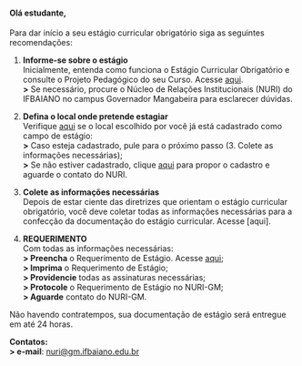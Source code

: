 #### Olá estudante,  
Para dar início a seu estágio curricular obrigatório siga as seguintes recomendações:

1. **Informe-se sobre o estágio**  
    Inicialmente, entenda como funciona o Estágio Curricular Obrigatório e consulte o Projeto Pedagógico do seu Curso. Acesse [aqui](http://www.ifbaiano.edu.br/unidades/gmb/estagio-curricular/discente/conhecimento/).  
    **>** Se necessário, procure o Núcleo de Relações Institucionais (NURI) do IFBAIANO no campus Governador Mangabeira para esclarecer dúvidas.

2. **Defina o local onde pretende estagiar**  
    Verifique [aqui](#lista_locais) se o local escolhido por você já está cadastrado como campo de estágio:  
    **>** Caso esteja cadastrado, pule para o próximo passo (3. Colete as informações necessárias);  
    **>** Se não estiver cadastrado, clique [aqui](#proposta_concedente) para propor o cadastro e aguarde o contato do NURI.

3. **Colete as informações necessárias**  
    Depois de estar ciente das diretrizes que orientam o estágio curricular obrigatório, você deve coletar todas as informações necessárias para a confecção da documentação do estágio curricular. Acesse [aqui].

4. **REQUERIMENTO**  
Com todas as informações necessárias:  
**> Preencha** o Requerimento de Estágio. Acesse [aqui](#requerimento);  
**> Imprima** o Requerimento de Estágio;  
**> Providencie** todas as assinaturas necessárias;  
**> Protocole** o Requerimento de Estágio no NURI-GM;  
**> Aguarde** contato do NURI-GM.

Não havendo contratempos, sua documentação de estágio será entregue em até 24 horas.

**Contatos:**  
**> e-mail**: [nuri@gm.ifbaiano.edu.br](mailto:nuri@gm.ifbaiano.edu.br)